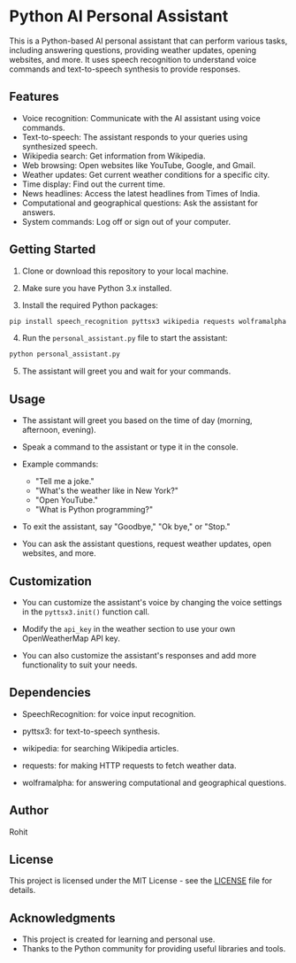 # Python AI Personal Assistant

This is a Python-based AI personal assistant that can perform various tasks, including answering questions, providing weather updates, opening websites, and more. It uses speech recognition to understand voice commands and text-to-speech synthesis to provide responses.

## Features

- Voice recognition: Communicate with the AI assistant using voice commands.
- Text-to-speech: The assistant responds to your queries using synthesized speech.
- Wikipedia search: Get information from Wikipedia.
- Web browsing: Open websites like YouTube, Google, and Gmail.
- Weather updates: Get current weather conditions for a specific city.
- Time display: Find out the current time.
- News headlines: Access the latest headlines from Times of India.
- Computational and geographical questions: Ask the assistant for answers.
- System commands: Log off or sign out of your computer.

## Getting Started

1. Clone or download this repository to your local machine.

2. Make sure you have Python 3.x installed.

3. Install the required Python packages:

```bash
pip install speech_recognition pyttsx3 wikipedia requests wolframalpha
```

4. Run the `personal_assistant.py` file to start the assistant:

```bash
python personal_assistant.py
```

5. The assistant will greet you and wait for your commands.

## Usage

- The assistant will greet you based on the time of day (morning, afternoon, evening).

- Speak a command to the assistant or type it in the console.

- Example commands:
  - "Tell me a joke."
  - "What's the weather like in New York?"
  - "Open YouTube."
  - "What is Python programming?"

- To exit the assistant, say "Goodbye," "Ok bye," or "Stop."

- You can ask the assistant questions, request weather updates, open websites, and more.

## Customization

- You can customize the assistant's voice by changing the voice settings in the `pyttsx3.init()` function call.

- Modify the `api_key` in the weather section to use your own OpenWeatherMap API key.

- You can also customize the assistant's responses and add more functionality to suit your needs.

## Dependencies

- SpeechRecognition: for voice input recognition.

- pyttsx3: for text-to-speech synthesis.

- wikipedia: for searching Wikipedia articles.

- requests: for making HTTP requests to fetch weather data.

- wolframalpha: for answering computational and geographical questions.

## Author

Rohit

## License

This project is licensed under the MIT License - see the [LICENSE](LICENSE) file for details.

## Acknowledgments

- This project is created for learning and personal use.
- Thanks to the Python community for providing useful libraries and tools.
